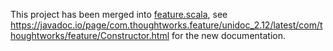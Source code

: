 This project has been merged into [feature.scala](https://github.com/ThoughtWorksInc/feature.scala), see 
https://javadoc.io/page/com.thoughtworks.feature/unidoc_2.12/latest/com/thoughtworks/feature/Constructor.html for the new documentation.
